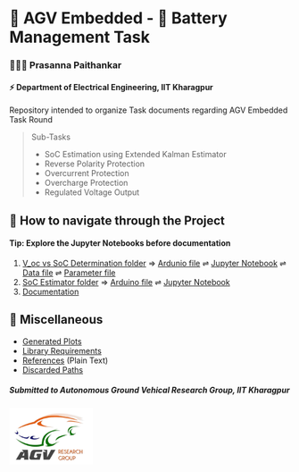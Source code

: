 # 🚓 AGV Embedded - 🔋 Battery Management Task  
### 🧑🏻‍🦱 Prasanna Paithankar 
#### ⚡ Department of Electrical Engineering, IIT Kharagpur

Repository intended to organize Task documents regarding AGV Embedded Task Round

> Sub-Tasks
> 
>   - SoC Estimation using Extended Kalman Estimator
>   - Reverse Polarity Protection
>   - Overcurrent Protection
>   - Overcharge Protection
>   - Regulated Voltage Output

## 🧭 How to navigate through the Project
#### Tip: Explore the Jupyter Notebooks before documentation
1. [V_oc vs SoC Determination folder](/V_oc-vs-SoC-Determination)
⇒ [Ardunio file](/V_oc-vs-SoC-Determination/Measurement-to-Serial.ino) 
⇌ [Jupyter Notebook](/V_oc-vs-SoC-Determination/EKF_plotting.ipynb)
⇌ [Data file](/V_oc-vs-SoC-Determination/V_oc&SoC.csv) 
⇌ [Parameter file](/V_oc-vs-SoC-Determination/Relation_param.csv)
2. [SoC Estimator folder](/SoC-Estimator)
⇒ [Arduino file](/SoC-Estimator/OCV-to-Serial.ino)
⇌ [Jupyter Notebook](/SoC-Estimator/SoC-Estimator.ipynb)
3. [Documentation](Documentation.pdf)

## 🧩 Miscellaneous
- [Generated Plots](/Plots)
- [Library Requirements](/requirements.txt)
- [References](/References_plain_text.txt) (Plain Text)
- [Discarded Paths](/miscellaneous-not-used)

##### Submitted to Autonomous Ground Vehical Research Group, IIT Kharagpur
<img src="/V_oc-vs-SoC-Determination/AGVlogo.png" class="bg-primary" width="150px">


